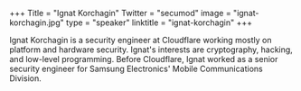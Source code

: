 +++
Title = "Ignat Korchagin"
Twitter = "secumod"
image = "ignat-korchagin.jpg"
type = "speaker"
linktitle = "ignat-korchagin"
+++

Ignat Korchagin is a security engineer at Cloudflare working mostly on platform and hardware security. Ignat's interests are cryptography, hacking, and low-level programming. Before Cloudflare, Ignat worked as a senior security engineer for Samsung Electronics' Mobile Communications Division.
